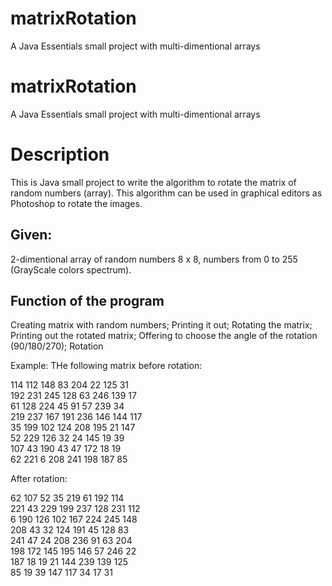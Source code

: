 # matrixRotation
A Java Essentials small project with multi-dimentional arrays

# matrixRotation
A Java Essentials small project with multi-dimentional arrays

# Description
This is Java small project to write the algorithm to rotate the matrix of random numbers (array). This algorithm can be used in graphical editors as Photoshop to rotate the images.

## Given: 
2-dimentional array of random numbers 8 x 8, numbers from 0 to 255 (GrayScale colors spectrum).

## Function of the program
Creating matrix with random numbers;
Printing it out;
Rotating the matrix;
Printing out the rotated matrix;
Offering to choose the angle of the rotation (90/180/270);
Rotation

Example:
THe following matrix before rotation:

114 112 148  83 204  22 125  31  
192 231 245 128  63 246 139  17  
 61 128 224  45  91  57 239  34  
219 237 167 191 236 146 144 117  
 35 199 102 124 208 195  21 147  
 52 229 126  32  24 145  19  39  
107  43 190  43  47 172  18  19  
 62 221   6 208 241 198 187  85  

After  rotation:

 62 107  52  35 219  61 192 114  
221  43 229 199 237 128 231 112  
  6 190 126 102 167 224 245 148  
208  43  32 124 191  45 128  83  
241  47  24 208 236  91  63 204  
198 172 145 195 146  57 246  22  
187  18  19  21 144 239 139 125  
 85  19  39 147 117  34  17  31  
